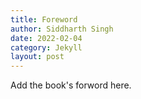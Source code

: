 ```yaml
---
title: Foreword
author: Siddharth Singh
date: 2022-02-04
category: Jekyll
layout: post
---
```


Add the book's forword here.
